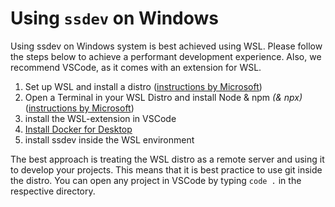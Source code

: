 # Using `ssdev` on Windows

Using ssdev on Windows system is best achieved using WSL. Please follow the steps below
to achieve a performant development experience. Also, we recommend VSCode, as it comes
with an extension for WSL.

1. Set up WSL and install a distro ([instructions by Microsoft](https://learn.microsoft.com/de-de/windows/wsl/setup/environment#set-up-your-linux-username-and-password))
2. Open a Terminal in your WSL Distro and install Node & npm *(& npx)* ([instructions by Microsoft](https://learn.microsoft.com/de-de/windows/dev-environment/javascript/nodejs-on-wsl))
3. install the WSL-extension in VSCode
4. [Install Docker for Desktop](https://www.docker.com/products/docker-desktop)
5. install ssdev inside the WSL environment

The best approach is treating the WSL distro as a remote server and using it to develop your projects.
This means that it is best practice to use git inside the distro. You can open any project in VSCode 
by typing `code .` in the respective directory.

